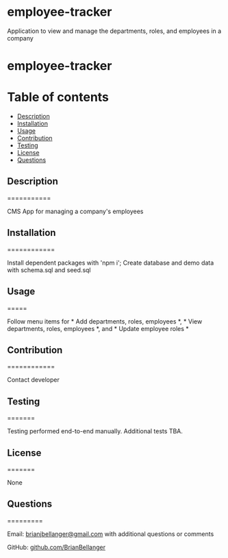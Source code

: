# employee-tracker
Application to view and manage the departments, roles, and employees in a company


# employee-tracker



Table of contents
=================

<!--ts-->
* [Description](#description)
* [Installation](#installation)
* [Usage](#usage)
* [Contribution](#contribution)
* [Testing](#testing)
* [License](#license)
* [Questions](#questions)
<!--te-->

## Description
===========

CMS App for managing a company's employees

## Installation
============

Install dependent packages with 'npm i';  Create database and demo data with schema.sql and seed.sql

## Usage
=====

Follow menu items for  * Add departments, roles, employees *, * View departments, roles, employees *, and * Update employee roles *

## Contribution
============ 

Contact developer

## Testing
======= 

Testing performed end-to-end manually.  Additional tests TBA.

## License
=======

None

## Questions
=========

Email:    [brianjbellanger@gmail.com](mailto:brianjbellanger@gmail.com) with additional questions or comments

GitHub:   [github.com/BrianBellanger](https://github.com/BrianBellanger)